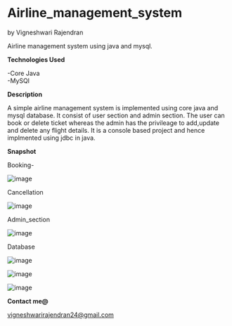 # Airline_management_system
by Vigneshwari Rajendran

Airline management system using java and mysql.

**Technologies Used**

  -Core Java<br>
  -MySQl
  
**Description**

A simple airline management system is implemented using core java and mysql database. It consist of user section and admin section. The user can book or delete ticket whereas the admin has the privileage to add,update and delete any flight details. It is a console based project and hence implmented using jdbc in java.

**Snapshot**

Booking-

![image](https://user-images.githubusercontent.com/51949214/134390664-bf677df8-05a0-499a-b4b7-b828eff4f700.png)

Cancellation

![image](https://user-images.githubusercontent.com/51949214/134392211-2a320acf-4c91-48af-9e52-d08f27db7526.png)

Admin_section

![image](https://user-images.githubusercontent.com/51949214/134394155-f45822ea-c1e5-45c3-b4f5-d787b3dba121.png)


Database

![image](https://user-images.githubusercontent.com/51949214/134392509-4b803d7e-1a00-40d5-8298-552d23d5740b.png)

![image](https://user-images.githubusercontent.com/51949214/134392915-c06a1379-735b-41d4-b46a-e450e4d06f3a.png)

![image](https://user-images.githubusercontent.com/51949214/134393109-424e0839-fc5d-4bda-900b-11a5fce7b12d.png)

**Contact me@**

vigneshwarirajendran24@gmail.com
